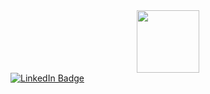<div id="header" align="center">
  <img src="https://media.giphy.com/media/ZGbnid8SQaLvd5FnLz/giphy.gif" width="100"/>
</div>

<div id="badges">
  <a href="https://www.linkedin.com/in/ivan-mykhalchenko-a73b77206/">
    <img src="https://img.shields.io/badge/LinkedIn-blue?style=for-the-badge&logo=linkedin&logoColor=white" alt="LinkedIn Badge"/>
  </a>
</div>
